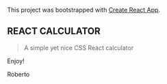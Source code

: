 This project was bootstrapped with [Create React App](https://github.com/facebook/create-react-app).

## REACT CALCULATOR

> A simple yet nice CSS React calculator

Enjoy!

Roberto
